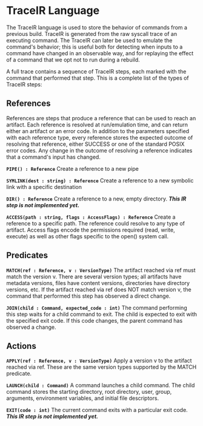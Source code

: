 # TraceIR Language
The TraceIR language is used to store the behavior of commands from a previous build. TraceIR is generated from the raw syscall trace of an executing command. The TraceIR can later be used to emulate the command's behavior; this is useful both for detecting when inputs to a command have changed in an observable way, and for replaying the effect of a command that we opt not to run during a rebuild.

A full trace contains a sequence of TraceIR steps, each marked with the command that performed that step. This is a complete list of the types of TraceIR steps:

## References
References are steps that produce a reference that can be used to reach an artifact. Each reference is resolved at run/emulation time, and can return either an artifact or an error code. In addition to the parameters specified with each reference type, every reference stores the expected outcome of resolving that reference, either SUCCESS or one of the standard POSIX error codes. Any change in the outcome of resolving a reference indicates that a command's input has changed.

**`PIPE() : Reference`** 
  Create a reference to a new pipe

**`SYMLINK(dest : string) : Reference`** 
  Create a reference to a new symbolic link with a specific destination

**`DIR() : Reference`** 
  Create a reference to a new, empty directory. ***This IR step is not implemented yet.***

**`ACCESS(path : string, flags : AccessFlags) : Reference`** 
  Create a reference to a specific path. The reference could resolve to any type of artifact.
  Access flags encode the permissions required (read, write, execute) as well as other flags specific to the open() system call.

## Predicates
**`MATCH(ref : Reference, v : VersionType)`** 
  The artifact reached via ref must match the version v. There are several version types; all artifacts have metadata versions, files have content versions, directories have directory versions, etc.
  If the artifact reached via ref does NOT match version v, the command that performed this step has observed a direct change.

**`JOIN(child : Command, expected_code : int)`** 
  The command performing this step waits for a child command to exit. The child is expected to exit with the specified exit code. If this code changes, the parent command has observed a change.

## Actions
**`APPLY(ref : Reference, v : VersionType)`** 
  Apply a version v to the artifact reached via ref. These are the same version types supported by the MATCH predicate.

**`LAUNCH(child : Command)`** 
  A command launches a child command. The child command stores the starting directory, root directory, user, group, arguments, environment variables, and initial file descriptors.

**`EXIT(code : int)`** 
  The current command exits with a particular exit code. ***This IR step is not implemented yet.***
